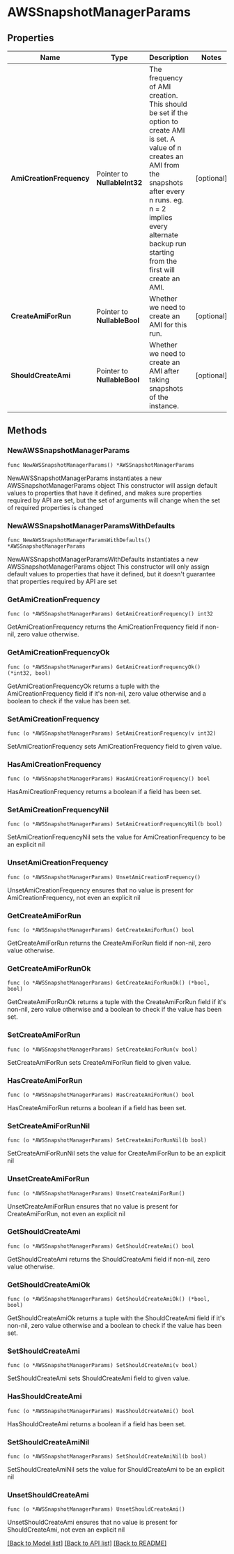 # AWSSnapshotManagerParams

## Properties

Name | Type | Description | Notes
------------ | ------------- | ------------- | -------------
**AmiCreationFrequency** | Pointer to **NullableInt32** | The frequency of AMI creation. This should be set if the option to create AMI is set. A value of n creates an AMI from the snapshots after every n runs. eg. n &#x3D; 2 implies every alternate backup run starting from the first will create an AMI. | [optional] 
**CreateAmiForRun** | Pointer to **NullableBool** | Whether we need to create an AMI for this run. | [optional] 
**ShouldCreateAmi** | Pointer to **NullableBool** | Whether we need to create an AMI after taking snapshots of the instance. | [optional] 

## Methods

### NewAWSSnapshotManagerParams

`func NewAWSSnapshotManagerParams() *AWSSnapshotManagerParams`

NewAWSSnapshotManagerParams instantiates a new AWSSnapshotManagerParams object
This constructor will assign default values to properties that have it defined,
and makes sure properties required by API are set, but the set of arguments
will change when the set of required properties is changed

### NewAWSSnapshotManagerParamsWithDefaults

`func NewAWSSnapshotManagerParamsWithDefaults() *AWSSnapshotManagerParams`

NewAWSSnapshotManagerParamsWithDefaults instantiates a new AWSSnapshotManagerParams object
This constructor will only assign default values to properties that have it defined,
but it doesn't guarantee that properties required by API are set

### GetAmiCreationFrequency

`func (o *AWSSnapshotManagerParams) GetAmiCreationFrequency() int32`

GetAmiCreationFrequency returns the AmiCreationFrequency field if non-nil, zero value otherwise.

### GetAmiCreationFrequencyOk

`func (o *AWSSnapshotManagerParams) GetAmiCreationFrequencyOk() (*int32, bool)`

GetAmiCreationFrequencyOk returns a tuple with the AmiCreationFrequency field if it's non-nil, zero value otherwise
and a boolean to check if the value has been set.

### SetAmiCreationFrequency

`func (o *AWSSnapshotManagerParams) SetAmiCreationFrequency(v int32)`

SetAmiCreationFrequency sets AmiCreationFrequency field to given value.

### HasAmiCreationFrequency

`func (o *AWSSnapshotManagerParams) HasAmiCreationFrequency() bool`

HasAmiCreationFrequency returns a boolean if a field has been set.

### SetAmiCreationFrequencyNil

`func (o *AWSSnapshotManagerParams) SetAmiCreationFrequencyNil(b bool)`

 SetAmiCreationFrequencyNil sets the value for AmiCreationFrequency to be an explicit nil

### UnsetAmiCreationFrequency
`func (o *AWSSnapshotManagerParams) UnsetAmiCreationFrequency()`

UnsetAmiCreationFrequency ensures that no value is present for AmiCreationFrequency, not even an explicit nil
### GetCreateAmiForRun

`func (o *AWSSnapshotManagerParams) GetCreateAmiForRun() bool`

GetCreateAmiForRun returns the CreateAmiForRun field if non-nil, zero value otherwise.

### GetCreateAmiForRunOk

`func (o *AWSSnapshotManagerParams) GetCreateAmiForRunOk() (*bool, bool)`

GetCreateAmiForRunOk returns a tuple with the CreateAmiForRun field if it's non-nil, zero value otherwise
and a boolean to check if the value has been set.

### SetCreateAmiForRun

`func (o *AWSSnapshotManagerParams) SetCreateAmiForRun(v bool)`

SetCreateAmiForRun sets CreateAmiForRun field to given value.

### HasCreateAmiForRun

`func (o *AWSSnapshotManagerParams) HasCreateAmiForRun() bool`

HasCreateAmiForRun returns a boolean if a field has been set.

### SetCreateAmiForRunNil

`func (o *AWSSnapshotManagerParams) SetCreateAmiForRunNil(b bool)`

 SetCreateAmiForRunNil sets the value for CreateAmiForRun to be an explicit nil

### UnsetCreateAmiForRun
`func (o *AWSSnapshotManagerParams) UnsetCreateAmiForRun()`

UnsetCreateAmiForRun ensures that no value is present for CreateAmiForRun, not even an explicit nil
### GetShouldCreateAmi

`func (o *AWSSnapshotManagerParams) GetShouldCreateAmi() bool`

GetShouldCreateAmi returns the ShouldCreateAmi field if non-nil, zero value otherwise.

### GetShouldCreateAmiOk

`func (o *AWSSnapshotManagerParams) GetShouldCreateAmiOk() (*bool, bool)`

GetShouldCreateAmiOk returns a tuple with the ShouldCreateAmi field if it's non-nil, zero value otherwise
and a boolean to check if the value has been set.

### SetShouldCreateAmi

`func (o *AWSSnapshotManagerParams) SetShouldCreateAmi(v bool)`

SetShouldCreateAmi sets ShouldCreateAmi field to given value.

### HasShouldCreateAmi

`func (o *AWSSnapshotManagerParams) HasShouldCreateAmi() bool`

HasShouldCreateAmi returns a boolean if a field has been set.

### SetShouldCreateAmiNil

`func (o *AWSSnapshotManagerParams) SetShouldCreateAmiNil(b bool)`

 SetShouldCreateAmiNil sets the value for ShouldCreateAmi to be an explicit nil

### UnsetShouldCreateAmi
`func (o *AWSSnapshotManagerParams) UnsetShouldCreateAmi()`

UnsetShouldCreateAmi ensures that no value is present for ShouldCreateAmi, not even an explicit nil

[[Back to Model list]](../README.md#documentation-for-models) [[Back to API list]](../README.md#documentation-for-api-endpoints) [[Back to README]](../README.md)


